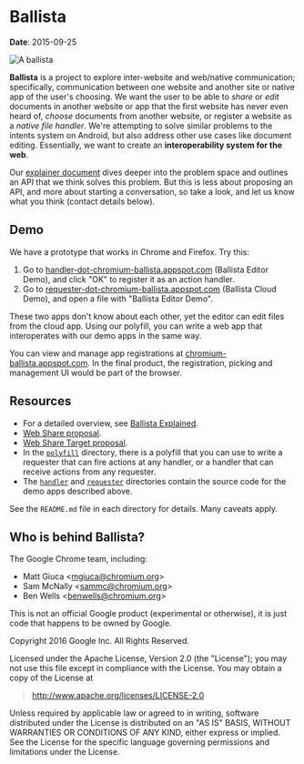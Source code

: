 # Ballista

**Date**: 2015-09-25

![A ballista](docs/images/ballista-300.png)

**Ballista** is a project to explore inter-website and web/native communication;
specifically, communication between one website and another site or native app
of the user's choosing. We want the user to be able to *share* or *edit*
documents in another website or app that the first website has never even heard
of, *choose* documents from another website, or register a website as a *native
file handler*. We're attempting to solve similar problems to the intents system
on Android, but also address other use cases like document editing. Essentially,
we want to create an **interoperability system for the web**.

Our [explainer document](docs/explainer.md) dives deeper into the problem space
and outlines an API that we think solves this problem. But this is less about
proposing an API, and more about starting a conversation, so take a look, and
let us know what you think (contact details below).

## Demo

We have a prototype that works in Chrome and Firefox. Try this:

1. Go to
   [handler-dot-chromium-ballista.appspot.com](https://handler-dot-chromium-ballista.appspot.com)
   (Ballista Editor Demo), and click "OK" to register it as an action handler.
2. Go to
   [requester-dot-chromium-ballista.appspot.com](https://requester-dot-chromium-ballista.appspot.com)
   (Ballista Cloud Demo), and open a file with "Ballista Editor Demo".

These two apps don't know about each other, yet the editor can edit files from
the cloud app. Using our polyfill, you can write a web app that interoperates
with our demo apps in the same way.

You can view and manage app registrations at
[chromium-ballista.appspot.com](https://chromium-ballista.appspot.com). In the
final product, the registration, picking and management UI would be part of the
browser.

## Resources

* For a detailed overview, see [Ballista Explained](docs/explainer.md).
* [Web Share proposal](https://github.com/mgiuca/web-share).
* [Web Share Target proposal](https://github.com/mgiuca/web-share-target).
* In the [`polyfill`](polyfill) directory, there is a polyfill that you can use
  to write a requester that can fire actions at any handler, or a handler that
  can receive actions from any requester.
* The [`handler`](handler) and [`requester`](requester) directories contain the
  source code for the demo apps described above.

See the `README.md` file in each directory for details. Many caveats apply.

## Who is behind Ballista?

The Google Chrome team, including:

* Matt Giuca <<mgiuca@chromium.org>>
* Sam McNally <<sammc@chromium.org>>
* Ben Wells <<benwells@chromium.org>>

This is not an official Google product (experimental or otherwise), it is just
code that happens to be owned by Google.

Copyright 2016 Google Inc. All Rights Reserved.

Licensed under the Apache License, Version 2.0 (the "License");
you may not use this file except in compliance with the License.
You may obtain a copy of the License at

> <http://www.apache.org/licenses/LICENSE-2.0>

Unless required by applicable law or agreed to in writing, software
distributed under the License is distributed on an "AS IS" BASIS,
WITHOUT WARRANTIES OR CONDITIONS OF ANY KIND, either express or implied.
See the License for the specific language governing permissions and
limitations under the License.
